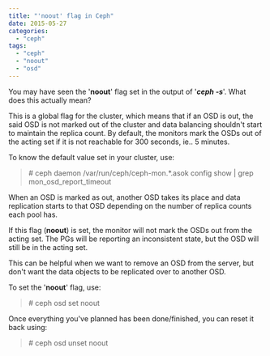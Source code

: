 ```yaml
---
title: "'noout' flag in Ceph"
date: 2015-05-27
categories:
  - "ceph"
tags:
  - "ceph"
  - "noout"
  - "osd"
---
```

<!--more-->
You may have seen the '**noout**' flag set in the output of '_**ceph -s**_'. What does this actually mean?

This is a global flag for the cluster, which means that if an OSD is out, the said OSD is not marked out of the cluster and data balancing shouldn't start to maintain the replica count. By default, the monitors mark the OSDs out of the acting set if it is not reachable for 300 seconds, ie.. 5 minutes.

To know the default value set in your cluster, use:

> \# ceph daemon /var/run/ceph/ceph-mon.\*.asok config show | grep mon\_osd\_report\_timeout

When an OSD is marked as out, another OSD takes its place and data replication starts to that OSD depending on the number of replica counts each pool has.

If this flag (**noout**) is set, the monitor will not mark the OSDs out from the acting set. The PGs will be reporting an inconsistent state, but the OSD will still be in the acting set.

This can be helpful when we want to remove an OSD from the server, but don't want the data objects to be replicated over to another OSD.

To set the '**noout**' flag, use:

> \# ceph osd set noout

Once everything you've planned has been done/finished, you can reset it back using:

> \# ceph osd unset noout
